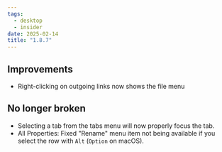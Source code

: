 ```yaml
---
tags:
  - desktop
  - insider
date: 2025-02-14
title: "1.8.7"
---
```


## Improvements

- Right-clicking on outgoing links now shows the file menu

## No longer broken  

- Selecting a tab from the tabs menu will now properly focus the tab.
- All Properties: Fixed "Rename" menu item not being available if you select the row with `Alt` (`Option` on macOS).

